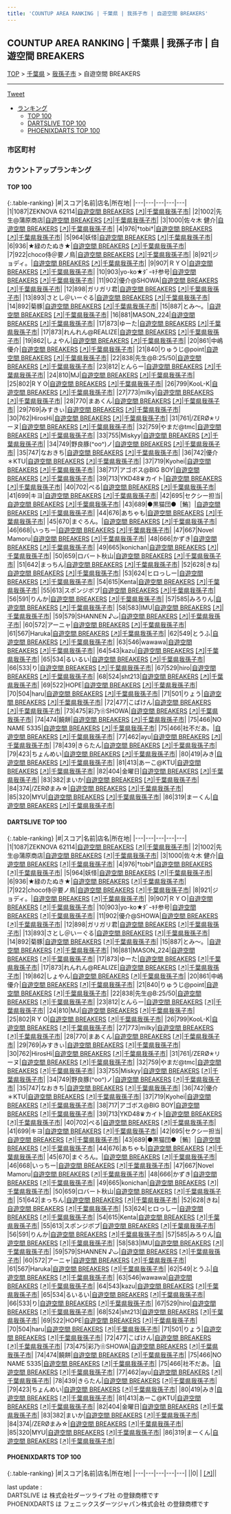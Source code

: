 ```yaml
---
title: 'COUNTUP AREA RANKING | 千葉県 | 我孫子市 | 自遊空間 BREAKERS'
---
```

## COUNTUP AREA RANKING | 千葉県 | 我孫子市 | 自遊空間 BREAKERS

[TOP](/darts/rank/) > [千葉県](/darts/rank/千葉県/) > [我孫子市](/darts/rank/千葉県/我孫子市/) > 自遊空間 BREAKERS

___

<a href="https://twitter.com/share?ref_src=twsrc%5Etfw" data-text="COUNTUP AREA RANKING | 千葉県我孫子市自遊空間 BREAKERS" class="twitter-share-button" data-hashtags="DARTSLIVE,PHOENIXDARTS,darts,ダーツ" data-show-count="false">Tweet</a>

* [ランキング](#カウントアップランキング)
    * [TOP 100](#top-100)
    * [DARTSLIVE TOP 100](#dartslive-top-100)
    * [PHOENIXDARTS TOP 100](#phoenixdarts-top-100)

### 市区町村

<ul>

</ul>

### カウントアップランキング

#### TOP 100



{:.table-ranking}
|#|スコア|名前|店名|所在地|
|---|---|---|---|---|
|1|1087|<span class="rank-name-dl">ZEKNOVA 62114</span>|<a href="/darts/rank/shops/1ccc12342239052e0d9b047a20a7ba1e.html">自遊空間 BREAKERS</a> <a href="https://search.dartslive.com/jp/shop/1ccc12342239052e0d9b047a20a7ba1e">[↗]</a>|<a href="/darts/rank/千葉県/我孫子市">千葉県我孫子市</a>|
|2|1002|<span class="rank-name-dl">先生@蒲原商店</span>|<a href="/darts/rank/shops/1ccc12342239052e0d9b047a20a7ba1e.html">自遊空間 BREAKERS</a> <a href="https://search.dartslive.com/jp/shop/1ccc12342239052e0d9b047a20a7ba1e">[↗]</a>|<a href="/darts/rank/千葉県/我孫子市">千葉県我孫子市</a>|
|3|1000|<span class="rank-name-dl">佐々木 健介</span>|<a href="/darts/rank/shops/1ccc12342239052e0d9b047a20a7ba1e.html">自遊空間 BREAKERS</a> <a href="https://search.dartslive.com/jp/shop/1ccc12342239052e0d9b047a20a7ba1e">[↗]</a>|<a href="/darts/rank/千葉県/我孫子市">千葉県我孫子市</a>|
|4|976|<span class="rank-name-dl">†tobi†</span>|<a href="/darts/rank/shops/1ccc12342239052e0d9b047a20a7ba1e.html">自遊空間 BREAKERS</a> <a href="https://search.dartslive.com/jp/shop/1ccc12342239052e0d9b047a20a7ba1e">[↗]</a>|<a href="/darts/rank/千葉県/我孫子市">千葉県我孫子市</a>|
|5|964|<span class="rank-name-dl">妖怪</span>|<a href="/darts/rank/shops/1ccc12342239052e0d9b047a20a7ba1e.html">自遊空間 BREAKERS</a> <a href="https://search.dartslive.com/jp/shop/1ccc12342239052e0d9b047a20a7ba1e">[↗]</a>|<a href="/darts/rank/千葉県/我孫子市">千葉県我孫子市</a>|
|6|936|<span class="rank-name-dl">★緑のたぬき★</span>|<a href="/darts/rank/shops/1ccc12342239052e0d9b047a20a7ba1e.html">自遊空間 BREAKERS</a> <a href="https://search.dartslive.com/jp/shop/1ccc12342239052e0d9b047a20a7ba1e">[↗]</a>|<a href="/darts/rank/千葉県/我孫子市">千葉県我孫子市</a>|
|7|922|<span class="rank-name-dl">choco侍＠要ノ鳥</span>|<a href="/darts/rank/shops/1ccc12342239052e0d9b047a20a7ba1e.html">自遊空間 BREAKERS</a> <a href="https://search.dartslive.com/jp/shop/1ccc12342239052e0d9b047a20a7ba1e">[↗]</a>|<a href="/darts/rank/千葉県/我孫子市">千葉県我孫子市</a>|
|8|921|<span class="rank-name-dl">ジョディ。</span>|<a href="/darts/rank/shops/1ccc12342239052e0d9b047a20a7ba1e.html">自遊空間 BREAKERS</a> <a href="https://search.dartslive.com/jp/shop/1ccc12342239052e0d9b047a20a7ba1e">[↗]</a>|<a href="/darts/rank/千葉県/我孫子市">千葉県我孫子市</a>|
|9|907|<span class="rank-name-dl">ＲＹＯ</span>|<a href="/darts/rank/shops/1ccc12342239052e0d9b047a20a7ba1e.html">自遊空間 BREAKERS</a> <a href="https://search.dartslive.com/jp/shop/1ccc12342239052e0d9b047a20a7ba1e">[↗]</a>|<a href="/darts/rank/千葉県/我孫子市">千葉県我孫子市</a>|
|10|903|<span class="rank-name-dl">yo-ko★ﾀﾞｰｷﾁ参号</span>|<a href="/darts/rank/shops/1ccc12342239052e0d9b047a20a7ba1e.html">自遊空間 BREAKERS</a> <a href="https://search.dartslive.com/jp/shop/1ccc12342239052e0d9b047a20a7ba1e">[↗]</a>|<a href="/darts/rank/千葉県/我孫子市">千葉県我孫子市</a>|
|11|902|<span class="rank-name-dl">優介@SHOWA</span>|<a href="/darts/rank/shops/1ccc12342239052e0d9b047a20a7ba1e.html">自遊空間 BREAKERS</a> <a href="https://search.dartslive.com/jp/shop/1ccc12342239052e0d9b047a20a7ba1e">[↗]</a>|<a href="/darts/rank/千葉県/我孫子市">千葉県我孫子市</a>|
|12|898|<span class="rank-name-dl">ガリガリ君</span>|<a href="/darts/rank/shops/1ccc12342239052e0d9b047a20a7ba1e.html">自遊空間 BREAKERS</a> <a href="https://search.dartslive.com/jp/shop/1ccc12342239052e0d9b047a20a7ba1e">[↗]</a>|<a href="/darts/rank/千葉県/我孫子市">千葉県我孫子市</a>|
|13|893|<span class="rank-name-dl">さとし＠いーぐる</span>|<a href="/darts/rank/shops/1ccc12342239052e0d9b047a20a7ba1e.html">自遊空間 BREAKERS</a> <a href="https://search.dartslive.com/jp/shop/1ccc12342239052e0d9b047a20a7ba1e">[↗]</a>|<a href="/darts/rank/千葉県/我孫子市">千葉県我孫子市</a>|
|14|892|<span class="rank-name-dl">菊豚</span>|<a href="/darts/rank/shops/1ccc12342239052e0d9b047a20a7ba1e.html">自遊空間 BREAKERS</a> <a href="https://search.dartslive.com/jp/shop/1ccc12342239052e0d9b047a20a7ba1e">[↗]</a>|<a href="/darts/rank/千葉県/我孫子市">千葉県我孫子市</a>|
|15|887|<span class="rank-name-dl">とみ〜。</span>|<a href="/darts/rank/shops/1ccc12342239052e0d9b047a20a7ba1e.html">自遊空間 BREAKERS</a> <a href="https://search.dartslive.com/jp/shop/1ccc12342239052e0d9b047a20a7ba1e">[↗]</a>|<a href="/darts/rank/千葉県/我孫子市">千葉県我孫子市</a>|
|16|881|<span class="rank-name-dl">MASON_224</span>|<a href="/darts/rank/shops/1ccc12342239052e0d9b047a20a7ba1e.html">自遊空間 BREAKERS</a> <a href="https://search.dartslive.com/jp/shop/1ccc12342239052e0d9b047a20a7ba1e">[↗]</a>|<a href="/darts/rank/千葉県/我孫子市">千葉県我孫子市</a>|
|17|873|<span class="rank-name-dl">ゆーた</span>|<a href="/darts/rank/shops/1ccc12342239052e0d9b047a20a7ba1e.html">自遊空間 BREAKERS</a> <a href="https://search.dartslive.com/jp/shop/1ccc12342239052e0d9b047a20a7ba1e">[↗]</a>|<a href="/darts/rank/千葉県/我孫子市">千葉県我孫子市</a>|
|17|873|<span class="rank-name-dl">れんれん@REALIZE</span>|<a href="/darts/rank/shops/1ccc12342239052e0d9b047a20a7ba1e.html">自遊空間 BREAKERS</a> <a href="https://search.dartslive.com/jp/shop/1ccc12342239052e0d9b047a20a7ba1e">[↗]</a>|<a href="/darts/rank/千葉県/我孫子市">千葉県我孫子市</a>|
|19|862|<span class="rank-name-dl">しょやん</span>|<a href="/darts/rank/shops/1ccc12342239052e0d9b047a20a7ba1e.html">自遊空間 BREAKERS</a> <a href="https://search.dartslive.com/jp/shop/1ccc12342239052e0d9b047a20a7ba1e">[↗]</a>|<a href="/darts/rank/千葉県/我孫子市">千葉県我孫子市</a>|
|20|861|<span class="rank-name-dl">中嶋 優介</span>|<a href="/darts/rank/shops/1ccc12342239052e0d9b047a20a7ba1e.html">自遊空間 BREAKERS</a> <a href="https://search.dartslive.com/jp/shop/1ccc12342239052e0d9b047a20a7ba1e">[↗]</a>|<a href="/darts/rank/千葉県/我孫子市">千葉県我孫子市</a>|
|21|840|<span class="rank-name-dl">りゅうじ@point</span>|<a href="/darts/rank/shops/1ccc12342239052e0d9b047a20a7ba1e.html">自遊空間 BREAKERS</a> <a href="https://search.dartslive.com/jp/shop/1ccc12342239052e0d9b047a20a7ba1e">[↗]</a>|<a href="/darts/rank/千葉県/我孫子市">千葉県我孫子市</a>|
|22|838|<span class="rank-name-dl">先生@B:25/50</span>|<a href="/darts/rank/shops/1ccc12342239052e0d9b047a20a7ba1e.html">自遊空間 BREAKERS</a> <a href="https://search.dartslive.com/jp/shop/1ccc12342239052e0d9b047a20a7ba1e">[↗]</a>|<a href="/darts/rank/千葉県/我孫子市">千葉県我孫子市</a>|
|23|812|<span class="rank-name-dl">とんらー</span>|<a href="/darts/rank/shops/1ccc12342239052e0d9b047a20a7ba1e.html">自遊空間 BREAKERS</a> <a href="https://search.dartslive.com/jp/shop/1ccc12342239052e0d9b047a20a7ba1e">[↗]</a>|<a href="/darts/rank/千葉県/我孫子市">千葉県我孫子市</a>|
|24|810|<span class="rank-name-dl">MJ</span>|<a href="/darts/rank/shops/1ccc12342239052e0d9b047a20a7ba1e.html">自遊空間 BREAKERS</a> <a href="https://search.dartslive.com/jp/shop/1ccc12342239052e0d9b047a20a7ba1e">[↗]</a>|<a href="/darts/rank/千葉県/我孫子市">千葉県我孫子市</a>|
|25|802|<span class="rank-name-dl">R Y O</span>|<a href="/darts/rank/shops/1ccc12342239052e0d9b047a20a7ba1e.html">自遊空間 BREAKERS</a> <a href="https://search.dartslive.com/jp/shop/1ccc12342239052e0d9b047a20a7ba1e">[↗]</a>|<a href="/darts/rank/千葉県/我孫子市">千葉県我孫子市</a>|
|26|799|<span class="rank-name-dl">KooL-K</span>|<a href="/darts/rank/shops/1ccc12342239052e0d9b047a20a7ba1e.html">自遊空間 BREAKERS</a> <a href="https://search.dartslive.com/jp/shop/1ccc12342239052e0d9b047a20a7ba1e">[↗]</a>|<a href="/darts/rank/千葉県/我孫子市">千葉県我孫子市</a>|
|27|773|<span class="rank-name-dl">milky</span>|<a href="/darts/rank/shops/1ccc12342239052e0d9b047a20a7ba1e.html">自遊空間 BREAKERS</a> <a href="https://search.dartslive.com/jp/shop/1ccc12342239052e0d9b047a20a7ba1e">[↗]</a>|<a href="/darts/rank/千葉県/我孫子市">千葉県我孫子市</a>|
|28|770|<span class="rank-name-dl">まあくん</span>|<a href="/darts/rank/shops/1ccc12342239052e0d9b047a20a7ba1e.html">自遊空間 BREAKERS</a> <a href="https://search.dartslive.com/jp/shop/1ccc12342239052e0d9b047a20a7ba1e">[↗]</a>|<a href="/darts/rank/千葉県/我孫子市">千葉県我孫子市</a>|
|29|769|<span class="rank-name-dl">みすきぃ</span>|<a href="/darts/rank/shops/1ccc12342239052e0d9b047a20a7ba1e.html">自遊空間 BREAKERS</a> <a href="https://search.dartslive.com/jp/shop/1ccc12342239052e0d9b047a20a7ba1e">[↗]</a>|<a href="/darts/rank/千葉県/我孫子市">千葉県我孫子市</a>|
|30|762|<span class="rank-name-dl">HirosHi</span>|<a href="/darts/rank/shops/1ccc12342239052e0d9b047a20a7ba1e.html">自遊空間 BREAKERS</a> <a href="https://search.dartslive.com/jp/shop/1ccc12342239052e0d9b047a20a7ba1e">[↗]</a>|<a href="/darts/rank/千葉県/我孫子市">千葉県我孫子市</a>|
|31|761|<span class="rank-name-dl">/ZERØ✭リーヌ</span>|<a href="/darts/rank/shops/1ccc12342239052e0d9b047a20a7ba1e.html">自遊空間 BREAKERS</a> <a href="https://search.dartslive.com/jp/shop/1ccc12342239052e0d9b047a20a7ba1e">[↗]</a>|<a href="/darts/rank/千葉県/我孫子市">千葉県我孫子市</a>|
|32|759|<span class="rank-name-dl">やまだ@tmc</span>|<a href="/darts/rank/shops/1ccc12342239052e0d9b047a20a7ba1e.html">自遊空間 BREAKERS</a> <a href="https://search.dartslive.com/jp/shop/1ccc12342239052e0d9b047a20a7ba1e">[↗]</a>|<a href="/darts/rank/千葉県/我孫子市">千葉県我孫子市</a>|
|33|755|<span class="rank-name-dl">Miskyy</span>|<a href="/darts/rank/shops/1ccc12342239052e0d9b047a20a7ba1e.html">自遊空間 BREAKERS</a> <a href="https://search.dartslive.com/jp/shop/1ccc12342239052e0d9b047a20a7ba1e">[↗]</a>|<a href="/darts/rank/千葉県/我孫子市">千葉県我孫子市</a>|
|34|749|<span class="rank-name-dl">野良豚(^oo^)ノ</span>|<a href="/darts/rank/shops/1ccc12342239052e0d9b047a20a7ba1e.html">自遊空間 BREAKERS</a> <a href="https://search.dartslive.com/jp/shop/1ccc12342239052e0d9b047a20a7ba1e">[↗]</a>|<a href="/darts/rank/千葉県/我孫子市">千葉県我孫子市</a>|
|35|747|<span class="rank-name-dl">なおきち</span>|<a href="/darts/rank/shops/1ccc12342239052e0d9b047a20a7ba1e.html">自遊空間 BREAKERS</a> <a href="https://search.dartslive.com/jp/shop/1ccc12342239052e0d9b047a20a7ba1e">[↗]</a>|<a href="/darts/rank/千葉県/我孫子市">千葉県我孫子市</a>|
|36|742|<span class="rank-name-dl">優介＊KTU</span>|<a href="/darts/rank/shops/1ccc12342239052e0d9b047a20a7ba1e.html">自遊空間 BREAKERS</a> <a href="https://search.dartslive.com/jp/shop/1ccc12342239052e0d9b047a20a7ba1e">[↗]</a>|<a href="/darts/rank/千葉県/我孫子市">千葉県我孫子市</a>|
|37|719|<span class="rank-name-dl">Kyohei</span>|<a href="/darts/rank/shops/1ccc12342239052e0d9b047a20a7ba1e.html">自遊空間 BREAKERS</a> <a href="https://search.dartslive.com/jp/shop/1ccc12342239052e0d9b047a20a7ba1e">[↗]</a>|<a href="/darts/rank/千葉県/我孫子市">千葉県我孫子市</a>|
|38|717|<span class="rank-name-dl">アゴボス@BIG BOY</span>|<a href="/darts/rank/shops/1ccc12342239052e0d9b047a20a7ba1e.html">自遊空間 BREAKERS</a> <a href="https://search.dartslive.com/jp/shop/1ccc12342239052e0d9b047a20a7ba1e">[↗]</a>|<a href="/darts/rank/千葉県/我孫子市">千葉県我孫子市</a>|
|39|713|<span class="rank-name-dl">YKD48♛カイト</span>|<a href="/darts/rank/shops/1ccc12342239052e0d9b047a20a7ba1e.html">自遊空間 BREAKERS</a> <a href="https://search.dartslive.com/jp/shop/1ccc12342239052e0d9b047a20a7ba1e">[↗]</a>|<a href="/darts/rank/千葉県/我孫子市">千葉県我孫子市</a>|
|40|702|<span class="rank-name-dl">ぺる</span>|<a href="/darts/rank/shops/1ccc12342239052e0d9b047a20a7ba1e.html">自遊空間 BREAKERS</a> <a href="https://search.dartslive.com/jp/shop/1ccc12342239052e0d9b047a20a7ba1e">[↗]</a>|<a href="/darts/rank/千葉県/我孫子市">千葉県我孫子市</a>|
|41|699|<span class="rank-name-dl">キヨ</span>|<a href="/darts/rank/shops/1ccc12342239052e0d9b047a20a7ba1e.html">自遊空間 BREAKERS</a> <a href="https://search.dartslive.com/jp/shop/1ccc12342239052e0d9b047a20a7ba1e">[↗]</a>|<a href="/darts/rank/千葉県/我孫子市">千葉県我孫子市</a>|
|42|695|<span class="rank-name-dl">セクシー担当</span>|<a href="/darts/rank/shops/1ccc12342239052e0d9b047a20a7ba1e.html">自遊空間 BREAKERS</a> <a href="https://search.dartslive.com/jp/shop/1ccc12342239052e0d9b047a20a7ba1e">[↗]</a>|<a href="/darts/rank/千葉県/我孫子市">千葉県我孫子市</a>|
|43|689|<span class="rank-name-dl">●黒猫団●［鮪］</span>|<a href="/darts/rank/shops/1ccc12342239052e0d9b047a20a7ba1e.html">自遊空間 BREAKERS</a> <a href="https://search.dartslive.com/jp/shop/1ccc12342239052e0d9b047a20a7ba1e">[↗]</a>|<a href="/darts/rank/千葉県/我孫子市">千葉県我孫子市</a>|
|44|676|<span class="rank-name-dl">あちゃも</span>|<a href="/darts/rank/shops/1ccc12342239052e0d9b047a20a7ba1e.html">自遊空間 BREAKERS</a> <a href="https://search.dartslive.com/jp/shop/1ccc12342239052e0d9b047a20a7ba1e">[↗]</a>|<a href="/darts/rank/千葉県/我孫子市">千葉県我孫子市</a>|
|45|670|<span class="rank-name-dl">まぐろん。</span>|<a href="/darts/rank/shops/1ccc12342239052e0d9b047a20a7ba1e.html">自遊空間 BREAKERS</a> <a href="https://search.dartslive.com/jp/shop/1ccc12342239052e0d9b047a20a7ba1e">[↗]</a>|<a href="/darts/rank/千葉県/我孫子市">千葉県我孫子市</a>|
|46|668|<span class="rank-name-dl">いっちー</span>|<a href="/darts/rank/shops/1ccc12342239052e0d9b047a20a7ba1e.html">自遊空間 BREAKERS</a> <a href="https://search.dartslive.com/jp/shop/1ccc12342239052e0d9b047a20a7ba1e">[↗]</a>|<a href="/darts/rank/千葉県/我孫子市">千葉県我孫子市</a>|
|47|667|<span class="rank-name-dl">Novel Mamoru</span>|<a href="/darts/rank/shops/1ccc12342239052e0d9b047a20a7ba1e.html">自遊空間 BREAKERS</a> <a href="https://search.dartslive.com/jp/shop/1ccc12342239052e0d9b047a20a7ba1e">[↗]</a>|<a href="/darts/rank/千葉県/我孫子市">千葉県我孫子市</a>|
|48|666|<span class="rank-name-dl">かずき</span>|<a href="/darts/rank/shops/1ccc12342239052e0d9b047a20a7ba1e.html">自遊空間 BREAKERS</a> <a href="https://search.dartslive.com/jp/shop/1ccc12342239052e0d9b047a20a7ba1e">[↗]</a>|<a href="/darts/rank/千葉県/我孫子市">千葉県我孫子市</a>|
|49|665|<span class="rank-name-dl">konichan</span>|<a href="/darts/rank/shops/1ccc12342239052e0d9b047a20a7ba1e.html">自遊空間 BREAKERS</a> <a href="https://search.dartslive.com/jp/shop/1ccc12342239052e0d9b047a20a7ba1e">[↗]</a>|<a href="/darts/rank/千葉県/我孫子市">千葉県我孫子市</a>|
|50|659|<span class="rank-name-dl">ロバート秋山</span>|<a href="/darts/rank/shops/1ccc12342239052e0d9b047a20a7ba1e.html">自遊空間 BREAKERS</a> <a href="https://search.dartslive.com/jp/shop/1ccc12342239052e0d9b047a20a7ba1e">[↗]</a>|<a href="/darts/rank/千葉県/我孫子市">千葉県我孫子市</a>|
|51|642|<span class="rank-name-dl">まっちん</span>|<a href="/darts/rank/shops/1ccc12342239052e0d9b047a20a7ba1e.html">自遊空間 BREAKERS</a> <a href="https://search.dartslive.com/jp/shop/1ccc12342239052e0d9b047a20a7ba1e">[↗]</a>|<a href="/darts/rank/千葉県/我孫子市">千葉県我孫子市</a>|
|52|628|<span class="rank-name-dl">きね</span>|<a href="/darts/rank/shops/1ccc12342239052e0d9b047a20a7ba1e.html">自遊空間 BREAKERS</a> <a href="https://search.dartslive.com/jp/shop/1ccc12342239052e0d9b047a20a7ba1e">[↗]</a>|<a href="/darts/rank/千葉県/我孫子市">千葉県我孫子市</a>|
|53|624|<span class="rank-name-dl">ヒロっしー</span>|<a href="/darts/rank/shops/1ccc12342239052e0d9b047a20a7ba1e.html">自遊空間 BREAKERS</a> <a href="https://search.dartslive.com/jp/shop/1ccc12342239052e0d9b047a20a7ba1e">[↗]</a>|<a href="/darts/rank/千葉県/我孫子市">千葉県我孫子市</a>|
|54|615|<span class="rank-name-dl">Kenta</span>|<a href="/darts/rank/shops/1ccc12342239052e0d9b047a20a7ba1e.html">自遊空間 BREAKERS</a> <a href="https://search.dartslive.com/jp/shop/1ccc12342239052e0d9b047a20a7ba1e">[↗]</a>|<a href="/darts/rank/千葉県/我孫子市">千葉県我孫子市</a>|
|55|613|<span class="rank-name-dl">スポンジボブ</span>|<a href="/darts/rank/shops/1ccc12342239052e0d9b047a20a7ba1e.html">自遊空間 BREAKERS</a> <a href="https://search.dartslive.com/jp/shop/1ccc12342239052e0d9b047a20a7ba1e">[↗]</a>|<a href="/darts/rank/千葉県/我孫子市">千葉県我孫子市</a>|
|56|591|<span class="rank-name-dl">りんか</span>|<a href="/darts/rank/shops/1ccc12342239052e0d9b047a20a7ba1e.html">自遊空間 BREAKERS</a> <a href="https://search.dartslive.com/jp/shop/1ccc12342239052e0d9b047a20a7ba1e">[↗]</a>|<a href="/darts/rank/千葉県/我孫子市">千葉県我孫子市</a>|
|57|585|<span class="rank-name-dl">みろりん</span>|<a href="/darts/rank/shops/1ccc12342239052e0d9b047a20a7ba1e.html">自遊空間 BREAKERS</a> <a href="https://search.dartslive.com/jp/shop/1ccc12342239052e0d9b047a20a7ba1e">[↗]</a>|<a href="/darts/rank/千葉県/我孫子市">千葉県我孫子市</a>|
|58|583|<span class="rank-name-dl">IMU</span>|<a href="/darts/rank/shops/1ccc12342239052e0d9b047a20a7ba1e.html">自遊空間 BREAKERS</a> <a href="https://search.dartslive.com/jp/shop/1ccc12342239052e0d9b047a20a7ba1e">[↗]</a>|<a href="/darts/rank/千葉県/我孫子市">千葉県我孫子市</a>|
|59|579|<span class="rank-name-dl">SHANNEN ♪ت</span>|<a href="/darts/rank/shops/1ccc12342239052e0d9b047a20a7ba1e.html">自遊空間 BREAKERS</a> <a href="https://search.dartslive.com/jp/shop/1ccc12342239052e0d9b047a20a7ba1e">[↗]</a>|<a href="/darts/rank/千葉県/我孫子市">千葉県我孫子市</a>|
|60|572|<span class="rank-name-dl">アーニャ</span>|<a href="/darts/rank/shops/1ccc12342239052e0d9b047a20a7ba1e.html">自遊空間 BREAKERS</a> <a href="https://search.dartslive.com/jp/shop/1ccc12342239052e0d9b047a20a7ba1e">[↗]</a>|<a href="/darts/rank/千葉県/我孫子市">千葉県我孫子市</a>|
|61|567|<span class="rank-name-dl">Haruka</span>|<a href="/darts/rank/shops/1ccc12342239052e0d9b047a20a7ba1e.html">自遊空間 BREAKERS</a> <a href="https://search.dartslive.com/jp/shop/1ccc12342239052e0d9b047a20a7ba1e">[↗]</a>|<a href="/darts/rank/千葉県/我孫子市">千葉県我孫子市</a>|
|62|549|<span class="rank-name-dl">とうふ</span>|<a href="/darts/rank/shops/1ccc12342239052e0d9b047a20a7ba1e.html">自遊空間 BREAKERS</a> <a href="https://search.dartslive.com/jp/shop/1ccc12342239052e0d9b047a20a7ba1e">[↗]</a>|<a href="/darts/rank/千葉県/我孫子市">千葉県我孫子市</a>|
|63|546|<span class="rank-name-dl">wawawa</span>|<a href="/darts/rank/shops/1ccc12342239052e0d9b047a20a7ba1e.html">自遊空間 BREAKERS</a> <a href="https://search.dartslive.com/jp/shop/1ccc12342239052e0d9b047a20a7ba1e">[↗]</a>|<a href="/darts/rank/千葉県/我孫子市">千葉県我孫子市</a>|
|64|543|<span class="rank-name-dl">kazu</span>|<a href="/darts/rank/shops/1ccc12342239052e0d9b047a20a7ba1e.html">自遊空間 BREAKERS</a> <a href="https://search.dartslive.com/jp/shop/1ccc12342239052e0d9b047a20a7ba1e">[↗]</a>|<a href="/darts/rank/千葉県/我孫子市">千葉県我孫子市</a>|
|65|534|<span class="rank-name-dl">るいるい</span>|<a href="/darts/rank/shops/1ccc12342239052e0d9b047a20a7ba1e.html">自遊空間 BREAKERS</a> <a href="https://search.dartslive.com/jp/shop/1ccc12342239052e0d9b047a20a7ba1e">[↗]</a>|<a href="/darts/rank/千葉県/我孫子市">千葉県我孫子市</a>|
|66|533|<span class="rank-name-dl">り</span>|<a href="/darts/rank/shops/1ccc12342239052e0d9b047a20a7ba1e.html">自遊空間 BREAKERS</a> <a href="https://search.dartslive.com/jp/shop/1ccc12342239052e0d9b047a20a7ba1e">[↗]</a>|<a href="/darts/rank/千葉県/我孫子市">千葉県我孫子市</a>|
|67|529|<span class="rank-name-dl">hiro</span>|<a href="/darts/rank/shops/1ccc12342239052e0d9b047a20a7ba1e.html">自遊空間 BREAKERS</a> <a href="https://search.dartslive.com/jp/shop/1ccc12342239052e0d9b047a20a7ba1e">[↗]</a>|<a href="/darts/rank/千葉県/我孫子市">千葉県我孫子市</a>|
|68|524|<span class="rank-name-dl">sht213</span>|<a href="/darts/rank/shops/1ccc12342239052e0d9b047a20a7ba1e.html">自遊空間 BREAKERS</a> <a href="https://search.dartslive.com/jp/shop/1ccc12342239052e0d9b047a20a7ba1e">[↗]</a>|<a href="/darts/rank/千葉県/我孫子市">千葉県我孫子市</a>|
|69|522|<span class="rank-name-dl">HOPE</span>|<a href="/darts/rank/shops/1ccc12342239052e0d9b047a20a7ba1e.html">自遊空間 BREAKERS</a> <a href="https://search.dartslive.com/jp/shop/1ccc12342239052e0d9b047a20a7ba1e">[↗]</a>|<a href="/darts/rank/千葉県/我孫子市">千葉県我孫子市</a>|
|70|504|<span class="rank-name-dl">haru</span>|<a href="/darts/rank/shops/1ccc12342239052e0d9b047a20a7ba1e.html">自遊空間 BREAKERS</a> <a href="https://search.dartslive.com/jp/shop/1ccc12342239052e0d9b047a20a7ba1e">[↗]</a>|<a href="/darts/rank/千葉県/我孫子市">千葉県我孫子市</a>|
|71|501|<span class="rank-name-dl">りょう</span>|<a href="/darts/rank/shops/1ccc12342239052e0d9b047a20a7ba1e.html">自遊空間 BREAKERS</a> <a href="https://search.dartslive.com/jp/shop/1ccc12342239052e0d9b047a20a7ba1e">[↗]</a>|<a href="/darts/rank/千葉県/我孫子市">千葉県我孫子市</a>|
|72|477|<span class="rank-name-dl">こばけん</span>|<a href="/darts/rank/shops/1ccc12342239052e0d9b047a20a7ba1e.html">自遊空間 BREAKERS</a> <a href="https://search.dartslive.com/jp/shop/1ccc12342239052e0d9b047a20a7ba1e">[↗]</a>|<a href="/darts/rank/千葉県/我孫子市">千葉県我孫子市</a>|
|73|475|<span class="rank-name-dl">彩乃❀SHOWA</span>|<a href="/darts/rank/shops/1ccc12342239052e0d9b047a20a7ba1e.html">自遊空間 BREAKERS</a> <a href="https://search.dartslive.com/jp/shop/1ccc12342239052e0d9b047a20a7ba1e">[↗]</a>|<a href="/darts/rank/千葉県/我孫子市">千葉県我孫子市</a>|
|74|474|<span class="rank-name-dl">饒餅</span>|<a href="/darts/rank/shops/1ccc12342239052e0d9b047a20a7ba1e.html">自遊空間 BREAKERS</a> <a href="https://search.dartslive.com/jp/shop/1ccc12342239052e0d9b047a20a7ba1e">[↗]</a>|<a href="/darts/rank/千葉県/我孫子市">千葉県我孫子市</a>|
|75|466|<span class="rank-name-dl">NO NAME 5335</span>|<a href="/darts/rank/shops/1ccc12342239052e0d9b047a20a7ba1e.html">自遊空間 BREAKERS</a> <a href="https://search.dartslive.com/jp/shop/1ccc12342239052e0d9b047a20a7ba1e">[↗]</a>|<a href="/darts/rank/千葉県/我孫子市">千葉県我孫子市</a>|
|75|466|<span class="rank-name-dl">社不だあ。</span>|<a href="/darts/rank/shops/1ccc12342239052e0d9b047a20a7ba1e.html">自遊空間 BREAKERS</a> <a href="https://search.dartslive.com/jp/shop/1ccc12342239052e0d9b047a20a7ba1e">[↗]</a>|<a href="/darts/rank/千葉県/我孫子市">千葉県我孫子市</a>|
|77|462|<span class="rank-name-dl">ayu</span>|<a href="/darts/rank/shops/1ccc12342239052e0d9b047a20a7ba1e.html">自遊空間 BREAKERS</a> <a href="https://search.dartslive.com/jp/shop/1ccc12342239052e0d9b047a20a7ba1e">[↗]</a>|<a href="/darts/rank/千葉県/我孫子市">千葉県我孫子市</a>|
|78|439|<span class="rank-name-dl">きらたん</span>|<a href="/darts/rank/shops/1ccc12342239052e0d9b047a20a7ba1e.html">自遊空間 BREAKERS</a> <a href="https://search.dartslive.com/jp/shop/1ccc12342239052e0d9b047a20a7ba1e">[↗]</a>|<a href="/darts/rank/千葉県/我孫子市">千葉県我孫子市</a>|
|79|423|<span class="rank-name-dl">ちょんめい</span>|<a href="/darts/rank/shops/1ccc12342239052e0d9b047a20a7ba1e.html">自遊空間 BREAKERS</a> <a href="https://search.dartslive.com/jp/shop/1ccc12342239052e0d9b047a20a7ba1e">[↗]</a>|<a href="/darts/rank/千葉県/我孫子市">千葉県我孫子市</a>|
|80|419|<span class="rank-name-dl">みき</span>|<a href="/darts/rank/shops/1ccc12342239052e0d9b047a20a7ba1e.html">自遊空間 BREAKERS</a> <a href="https://search.dartslive.com/jp/shop/1ccc12342239052e0d9b047a20a7ba1e">[↗]</a>|<a href="/darts/rank/千葉県/我孫子市">千葉県我孫子市</a>|
|81|413|<span class="rank-name-dl">あーこ@KTU</span>|<a href="/darts/rank/shops/1ccc12342239052e0d9b047a20a7ba1e.html">自遊空間 BREAKERS</a> <a href="https://search.dartslive.com/jp/shop/1ccc12342239052e0d9b047a20a7ba1e">[↗]</a>|<a href="/darts/rank/千葉県/我孫子市">千葉県我孫子市</a>|
|82|404|<span class="rank-name-dl">金曜日</span>|<a href="/darts/rank/shops/1ccc12342239052e0d9b047a20a7ba1e.html">自遊空間 BREAKERS</a> <a href="https://search.dartslive.com/jp/shop/1ccc12342239052e0d9b047a20a7ba1e">[↗]</a>|<a href="/darts/rank/千葉県/我孫子市">千葉県我孫子市</a>|
|83|382|<span class="rank-name-dl">まいか</span>|<a href="/darts/rank/shops/1ccc12342239052e0d9b047a20a7ba1e.html">自遊空間 BREAKERS</a> <a href="https://search.dartslive.com/jp/shop/1ccc12342239052e0d9b047a20a7ba1e">[↗]</a>|<a href="/darts/rank/千葉県/我孫子市">千葉県我孫子市</a>|
|84|374|<span class="rank-name-dl">/ZERØまみ☆</span>|<a href="/darts/rank/shops/1ccc12342239052e0d9b047a20a7ba1e.html">自遊空間 BREAKERS</a> <a href="https://search.dartslive.com/jp/shop/1ccc12342239052e0d9b047a20a7ba1e">[↗]</a>|<a href="/darts/rank/千葉県/我孫子市">千葉県我孫子市</a>|
|85|320|<span class="rank-name-dl">MYU</span>|<a href="/darts/rank/shops/1ccc12342239052e0d9b047a20a7ba1e.html">自遊空間 BREAKERS</a> <a href="https://search.dartslive.com/jp/shop/1ccc12342239052e0d9b047a20a7ba1e">[↗]</a>|<a href="/darts/rank/千葉県/我孫子市">千葉県我孫子市</a>|
|86|319|<span class="rank-name-dl">まーくん</span>|<a href="/darts/rank/shops/1ccc12342239052e0d9b047a20a7ba1e.html">自遊空間 BREAKERS</a> <a href="https://search.dartslive.com/jp/shop/1ccc12342239052e0d9b047a20a7ba1e">[↗]</a>|<a href="/darts/rank/千葉県/我孫子市">千葉県我孫子市</a>|


#### DARTSLIVE TOP 100



{:.table-ranking}
|#|スコア|名前|店名|所在地|
|---|---|---|---|---|
|1|1087|<span class="rank-name-dl">ZEKNOVA 62114</span>|<a href="/darts/rank/shops/1ccc12342239052e0d9b047a20a7ba1e.html">自遊空間 BREAKERS</a> <a href="https://search.dartslive.com/jp/shop/1ccc12342239052e0d9b047a20a7ba1e">[↗]</a>|<a href="/darts/rank/千葉県/我孫子市">千葉県我孫子市</a>|
|2|1002|<span class="rank-name-dl">先生@蒲原商店</span>|<a href="/darts/rank/shops/1ccc12342239052e0d9b047a20a7ba1e.html">自遊空間 BREAKERS</a> <a href="https://search.dartslive.com/jp/shop/1ccc12342239052e0d9b047a20a7ba1e">[↗]</a>|<a href="/darts/rank/千葉県/我孫子市">千葉県我孫子市</a>|
|3|1000|<span class="rank-name-dl">佐々木 健介</span>|<a href="/darts/rank/shops/1ccc12342239052e0d9b047a20a7ba1e.html">自遊空間 BREAKERS</a> <a href="https://search.dartslive.com/jp/shop/1ccc12342239052e0d9b047a20a7ba1e">[↗]</a>|<a href="/darts/rank/千葉県/我孫子市">千葉県我孫子市</a>|
|4|976|<span class="rank-name-dl">†tobi†</span>|<a href="/darts/rank/shops/1ccc12342239052e0d9b047a20a7ba1e.html">自遊空間 BREAKERS</a> <a href="https://search.dartslive.com/jp/shop/1ccc12342239052e0d9b047a20a7ba1e">[↗]</a>|<a href="/darts/rank/千葉県/我孫子市">千葉県我孫子市</a>|
|5|964|<span class="rank-name-dl">妖怪</span>|<a href="/darts/rank/shops/1ccc12342239052e0d9b047a20a7ba1e.html">自遊空間 BREAKERS</a> <a href="https://search.dartslive.com/jp/shop/1ccc12342239052e0d9b047a20a7ba1e">[↗]</a>|<a href="/darts/rank/千葉県/我孫子市">千葉県我孫子市</a>|
|6|936|<span class="rank-name-dl">★緑のたぬき★</span>|<a href="/darts/rank/shops/1ccc12342239052e0d9b047a20a7ba1e.html">自遊空間 BREAKERS</a> <a href="https://search.dartslive.com/jp/shop/1ccc12342239052e0d9b047a20a7ba1e">[↗]</a>|<a href="/darts/rank/千葉県/我孫子市">千葉県我孫子市</a>|
|7|922|<span class="rank-name-dl">choco侍＠要ノ鳥</span>|<a href="/darts/rank/shops/1ccc12342239052e0d9b047a20a7ba1e.html">自遊空間 BREAKERS</a> <a href="https://search.dartslive.com/jp/shop/1ccc12342239052e0d9b047a20a7ba1e">[↗]</a>|<a href="/darts/rank/千葉県/我孫子市">千葉県我孫子市</a>|
|8|921|<span class="rank-name-dl">ジョディ。</span>|<a href="/darts/rank/shops/1ccc12342239052e0d9b047a20a7ba1e.html">自遊空間 BREAKERS</a> <a href="https://search.dartslive.com/jp/shop/1ccc12342239052e0d9b047a20a7ba1e">[↗]</a>|<a href="/darts/rank/千葉県/我孫子市">千葉県我孫子市</a>|
|9|907|<span class="rank-name-dl">ＲＹＯ</span>|<a href="/darts/rank/shops/1ccc12342239052e0d9b047a20a7ba1e.html">自遊空間 BREAKERS</a> <a href="https://search.dartslive.com/jp/shop/1ccc12342239052e0d9b047a20a7ba1e">[↗]</a>|<a href="/darts/rank/千葉県/我孫子市">千葉県我孫子市</a>|
|10|903|<span class="rank-name-dl">yo-ko★ﾀﾞｰｷﾁ参号</span>|<a href="/darts/rank/shops/1ccc12342239052e0d9b047a20a7ba1e.html">自遊空間 BREAKERS</a> <a href="https://search.dartslive.com/jp/shop/1ccc12342239052e0d9b047a20a7ba1e">[↗]</a>|<a href="/darts/rank/千葉県/我孫子市">千葉県我孫子市</a>|
|11|902|<span class="rank-name-dl">優介@SHOWA</span>|<a href="/darts/rank/shops/1ccc12342239052e0d9b047a20a7ba1e.html">自遊空間 BREAKERS</a> <a href="https://search.dartslive.com/jp/shop/1ccc12342239052e0d9b047a20a7ba1e">[↗]</a>|<a href="/darts/rank/千葉県/我孫子市">千葉県我孫子市</a>|
|12|898|<span class="rank-name-dl">ガリガリ君</span>|<a href="/darts/rank/shops/1ccc12342239052e0d9b047a20a7ba1e.html">自遊空間 BREAKERS</a> <a href="https://search.dartslive.com/jp/shop/1ccc12342239052e0d9b047a20a7ba1e">[↗]</a>|<a href="/darts/rank/千葉県/我孫子市">千葉県我孫子市</a>|
|13|893|<span class="rank-name-dl">さとし＠いーぐる</span>|<a href="/darts/rank/shops/1ccc12342239052e0d9b047a20a7ba1e.html">自遊空間 BREAKERS</a> <a href="https://search.dartslive.com/jp/shop/1ccc12342239052e0d9b047a20a7ba1e">[↗]</a>|<a href="/darts/rank/千葉県/我孫子市">千葉県我孫子市</a>|
|14|892|<span class="rank-name-dl">菊豚</span>|<a href="/darts/rank/shops/1ccc12342239052e0d9b047a20a7ba1e.html">自遊空間 BREAKERS</a> <a href="https://search.dartslive.com/jp/shop/1ccc12342239052e0d9b047a20a7ba1e">[↗]</a>|<a href="/darts/rank/千葉県/我孫子市">千葉県我孫子市</a>|
|15|887|<span class="rank-name-dl">とみ〜。</span>|<a href="/darts/rank/shops/1ccc12342239052e0d9b047a20a7ba1e.html">自遊空間 BREAKERS</a> <a href="https://search.dartslive.com/jp/shop/1ccc12342239052e0d9b047a20a7ba1e">[↗]</a>|<a href="/darts/rank/千葉県/我孫子市">千葉県我孫子市</a>|
|16|881|<span class="rank-name-dl">MASON_224</span>|<a href="/darts/rank/shops/1ccc12342239052e0d9b047a20a7ba1e.html">自遊空間 BREAKERS</a> <a href="https://search.dartslive.com/jp/shop/1ccc12342239052e0d9b047a20a7ba1e">[↗]</a>|<a href="/darts/rank/千葉県/我孫子市">千葉県我孫子市</a>|
|17|873|<span class="rank-name-dl">ゆーた</span>|<a href="/darts/rank/shops/1ccc12342239052e0d9b047a20a7ba1e.html">自遊空間 BREAKERS</a> <a href="https://search.dartslive.com/jp/shop/1ccc12342239052e0d9b047a20a7ba1e">[↗]</a>|<a href="/darts/rank/千葉県/我孫子市">千葉県我孫子市</a>|
|17|873|<span class="rank-name-dl">れんれん@REALIZE</span>|<a href="/darts/rank/shops/1ccc12342239052e0d9b047a20a7ba1e.html">自遊空間 BREAKERS</a> <a href="https://search.dartslive.com/jp/shop/1ccc12342239052e0d9b047a20a7ba1e">[↗]</a>|<a href="/darts/rank/千葉県/我孫子市">千葉県我孫子市</a>|
|19|862|<span class="rank-name-dl">しょやん</span>|<a href="/darts/rank/shops/1ccc12342239052e0d9b047a20a7ba1e.html">自遊空間 BREAKERS</a> <a href="https://search.dartslive.com/jp/shop/1ccc12342239052e0d9b047a20a7ba1e">[↗]</a>|<a href="/darts/rank/千葉県/我孫子市">千葉県我孫子市</a>|
|20|861|<span class="rank-name-dl">中嶋 優介</span>|<a href="/darts/rank/shops/1ccc12342239052e0d9b047a20a7ba1e.html">自遊空間 BREAKERS</a> <a href="https://search.dartslive.com/jp/shop/1ccc12342239052e0d9b047a20a7ba1e">[↗]</a>|<a href="/darts/rank/千葉県/我孫子市">千葉県我孫子市</a>|
|21|840|<span class="rank-name-dl">りゅうじ@point</span>|<a href="/darts/rank/shops/1ccc12342239052e0d9b047a20a7ba1e.html">自遊空間 BREAKERS</a> <a href="https://search.dartslive.com/jp/shop/1ccc12342239052e0d9b047a20a7ba1e">[↗]</a>|<a href="/darts/rank/千葉県/我孫子市">千葉県我孫子市</a>|
|22|838|<span class="rank-name-dl">先生@B:25/50</span>|<a href="/darts/rank/shops/1ccc12342239052e0d9b047a20a7ba1e.html">自遊空間 BREAKERS</a> <a href="https://search.dartslive.com/jp/shop/1ccc12342239052e0d9b047a20a7ba1e">[↗]</a>|<a href="/darts/rank/千葉県/我孫子市">千葉県我孫子市</a>|
|23|812|<span class="rank-name-dl">とんらー</span>|<a href="/darts/rank/shops/1ccc12342239052e0d9b047a20a7ba1e.html">自遊空間 BREAKERS</a> <a href="https://search.dartslive.com/jp/shop/1ccc12342239052e0d9b047a20a7ba1e">[↗]</a>|<a href="/darts/rank/千葉県/我孫子市">千葉県我孫子市</a>|
|24|810|<span class="rank-name-dl">MJ</span>|<a href="/darts/rank/shops/1ccc12342239052e0d9b047a20a7ba1e.html">自遊空間 BREAKERS</a> <a href="https://search.dartslive.com/jp/shop/1ccc12342239052e0d9b047a20a7ba1e">[↗]</a>|<a href="/darts/rank/千葉県/我孫子市">千葉県我孫子市</a>|
|25|802|<span class="rank-name-dl">R Y O</span>|<a href="/darts/rank/shops/1ccc12342239052e0d9b047a20a7ba1e.html">自遊空間 BREAKERS</a> <a href="https://search.dartslive.com/jp/shop/1ccc12342239052e0d9b047a20a7ba1e">[↗]</a>|<a href="/darts/rank/千葉県/我孫子市">千葉県我孫子市</a>|
|26|799|<span class="rank-name-dl">KooL-K</span>|<a href="/darts/rank/shops/1ccc12342239052e0d9b047a20a7ba1e.html">自遊空間 BREAKERS</a> <a href="https://search.dartslive.com/jp/shop/1ccc12342239052e0d9b047a20a7ba1e">[↗]</a>|<a href="/darts/rank/千葉県/我孫子市">千葉県我孫子市</a>|
|27|773|<span class="rank-name-dl">milky</span>|<a href="/darts/rank/shops/1ccc12342239052e0d9b047a20a7ba1e.html">自遊空間 BREAKERS</a> <a href="https://search.dartslive.com/jp/shop/1ccc12342239052e0d9b047a20a7ba1e">[↗]</a>|<a href="/darts/rank/千葉県/我孫子市">千葉県我孫子市</a>|
|28|770|<span class="rank-name-dl">まあくん</span>|<a href="/darts/rank/shops/1ccc12342239052e0d9b047a20a7ba1e.html">自遊空間 BREAKERS</a> <a href="https://search.dartslive.com/jp/shop/1ccc12342239052e0d9b047a20a7ba1e">[↗]</a>|<a href="/darts/rank/千葉県/我孫子市">千葉県我孫子市</a>|
|29|769|<span class="rank-name-dl">みすきぃ</span>|<a href="/darts/rank/shops/1ccc12342239052e0d9b047a20a7ba1e.html">自遊空間 BREAKERS</a> <a href="https://search.dartslive.com/jp/shop/1ccc12342239052e0d9b047a20a7ba1e">[↗]</a>|<a href="/darts/rank/千葉県/我孫子市">千葉県我孫子市</a>|
|30|762|<span class="rank-name-dl">HirosHi</span>|<a href="/darts/rank/shops/1ccc12342239052e0d9b047a20a7ba1e.html">自遊空間 BREAKERS</a> <a href="https://search.dartslive.com/jp/shop/1ccc12342239052e0d9b047a20a7ba1e">[↗]</a>|<a href="/darts/rank/千葉県/我孫子市">千葉県我孫子市</a>|
|31|761|<span class="rank-name-dl">/ZERØ✭リーヌ</span>|<a href="/darts/rank/shops/1ccc12342239052e0d9b047a20a7ba1e.html">自遊空間 BREAKERS</a> <a href="https://search.dartslive.com/jp/shop/1ccc12342239052e0d9b047a20a7ba1e">[↗]</a>|<a href="/darts/rank/千葉県/我孫子市">千葉県我孫子市</a>|
|32|759|<span class="rank-name-dl">やまだ@tmc</span>|<a href="/darts/rank/shops/1ccc12342239052e0d9b047a20a7ba1e.html">自遊空間 BREAKERS</a> <a href="https://search.dartslive.com/jp/shop/1ccc12342239052e0d9b047a20a7ba1e">[↗]</a>|<a href="/darts/rank/千葉県/我孫子市">千葉県我孫子市</a>|
|33|755|<span class="rank-name-dl">Miskyy</span>|<a href="/darts/rank/shops/1ccc12342239052e0d9b047a20a7ba1e.html">自遊空間 BREAKERS</a> <a href="https://search.dartslive.com/jp/shop/1ccc12342239052e0d9b047a20a7ba1e">[↗]</a>|<a href="/darts/rank/千葉県/我孫子市">千葉県我孫子市</a>|
|34|749|<span class="rank-name-dl">野良豚(^oo^)ノ</span>|<a href="/darts/rank/shops/1ccc12342239052e0d9b047a20a7ba1e.html">自遊空間 BREAKERS</a> <a href="https://search.dartslive.com/jp/shop/1ccc12342239052e0d9b047a20a7ba1e">[↗]</a>|<a href="/darts/rank/千葉県/我孫子市">千葉県我孫子市</a>|
|35|747|<span class="rank-name-dl">なおきち</span>|<a href="/darts/rank/shops/1ccc12342239052e0d9b047a20a7ba1e.html">自遊空間 BREAKERS</a> <a href="https://search.dartslive.com/jp/shop/1ccc12342239052e0d9b047a20a7ba1e">[↗]</a>|<a href="/darts/rank/千葉県/我孫子市">千葉県我孫子市</a>|
|36|742|<span class="rank-name-dl">優介＊KTU</span>|<a href="/darts/rank/shops/1ccc12342239052e0d9b047a20a7ba1e.html">自遊空間 BREAKERS</a> <a href="https://search.dartslive.com/jp/shop/1ccc12342239052e0d9b047a20a7ba1e">[↗]</a>|<a href="/darts/rank/千葉県/我孫子市">千葉県我孫子市</a>|
|37|719|<span class="rank-name-dl">Kyohei</span>|<a href="/darts/rank/shops/1ccc12342239052e0d9b047a20a7ba1e.html">自遊空間 BREAKERS</a> <a href="https://search.dartslive.com/jp/shop/1ccc12342239052e0d9b047a20a7ba1e">[↗]</a>|<a href="/darts/rank/千葉県/我孫子市">千葉県我孫子市</a>|
|38|717|<span class="rank-name-dl">アゴボス@BIG BOY</span>|<a href="/darts/rank/shops/1ccc12342239052e0d9b047a20a7ba1e.html">自遊空間 BREAKERS</a> <a href="https://search.dartslive.com/jp/shop/1ccc12342239052e0d9b047a20a7ba1e">[↗]</a>|<a href="/darts/rank/千葉県/我孫子市">千葉県我孫子市</a>|
|39|713|<span class="rank-name-dl">YKD48♛カイト</span>|<a href="/darts/rank/shops/1ccc12342239052e0d9b047a20a7ba1e.html">自遊空間 BREAKERS</a> <a href="https://search.dartslive.com/jp/shop/1ccc12342239052e0d9b047a20a7ba1e">[↗]</a>|<a href="/darts/rank/千葉県/我孫子市">千葉県我孫子市</a>|
|40|702|<span class="rank-name-dl">ぺる</span>|<a href="/darts/rank/shops/1ccc12342239052e0d9b047a20a7ba1e.html">自遊空間 BREAKERS</a> <a href="https://search.dartslive.com/jp/shop/1ccc12342239052e0d9b047a20a7ba1e">[↗]</a>|<a href="/darts/rank/千葉県/我孫子市">千葉県我孫子市</a>|
|41|699|<span class="rank-name-dl">キヨ</span>|<a href="/darts/rank/shops/1ccc12342239052e0d9b047a20a7ba1e.html">自遊空間 BREAKERS</a> <a href="https://search.dartslive.com/jp/shop/1ccc12342239052e0d9b047a20a7ba1e">[↗]</a>|<a href="/darts/rank/千葉県/我孫子市">千葉県我孫子市</a>|
|42|695|<span class="rank-name-dl">セクシー担当</span>|<a href="/darts/rank/shops/1ccc12342239052e0d9b047a20a7ba1e.html">自遊空間 BREAKERS</a> <a href="https://search.dartslive.com/jp/shop/1ccc12342239052e0d9b047a20a7ba1e">[↗]</a>|<a href="/darts/rank/千葉県/我孫子市">千葉県我孫子市</a>|
|43|689|<span class="rank-name-dl">●黒猫団●［鮪］</span>|<a href="/darts/rank/shops/1ccc12342239052e0d9b047a20a7ba1e.html">自遊空間 BREAKERS</a> <a href="https://search.dartslive.com/jp/shop/1ccc12342239052e0d9b047a20a7ba1e">[↗]</a>|<a href="/darts/rank/千葉県/我孫子市">千葉県我孫子市</a>|
|44|676|<span class="rank-name-dl">あちゃも</span>|<a href="/darts/rank/shops/1ccc12342239052e0d9b047a20a7ba1e.html">自遊空間 BREAKERS</a> <a href="https://search.dartslive.com/jp/shop/1ccc12342239052e0d9b047a20a7ba1e">[↗]</a>|<a href="/darts/rank/千葉県/我孫子市">千葉県我孫子市</a>|
|45|670|<span class="rank-name-dl">まぐろん。</span>|<a href="/darts/rank/shops/1ccc12342239052e0d9b047a20a7ba1e.html">自遊空間 BREAKERS</a> <a href="https://search.dartslive.com/jp/shop/1ccc12342239052e0d9b047a20a7ba1e">[↗]</a>|<a href="/darts/rank/千葉県/我孫子市">千葉県我孫子市</a>|
|46|668|<span class="rank-name-dl">いっちー</span>|<a href="/darts/rank/shops/1ccc12342239052e0d9b047a20a7ba1e.html">自遊空間 BREAKERS</a> <a href="https://search.dartslive.com/jp/shop/1ccc12342239052e0d9b047a20a7ba1e">[↗]</a>|<a href="/darts/rank/千葉県/我孫子市">千葉県我孫子市</a>|
|47|667|<span class="rank-name-dl">Novel Mamoru</span>|<a href="/darts/rank/shops/1ccc12342239052e0d9b047a20a7ba1e.html">自遊空間 BREAKERS</a> <a href="https://search.dartslive.com/jp/shop/1ccc12342239052e0d9b047a20a7ba1e">[↗]</a>|<a href="/darts/rank/千葉県/我孫子市">千葉県我孫子市</a>|
|48|666|<span class="rank-name-dl">かずき</span>|<a href="/darts/rank/shops/1ccc12342239052e0d9b047a20a7ba1e.html">自遊空間 BREAKERS</a> <a href="https://search.dartslive.com/jp/shop/1ccc12342239052e0d9b047a20a7ba1e">[↗]</a>|<a href="/darts/rank/千葉県/我孫子市">千葉県我孫子市</a>|
|49|665|<span class="rank-name-dl">konichan</span>|<a href="/darts/rank/shops/1ccc12342239052e0d9b047a20a7ba1e.html">自遊空間 BREAKERS</a> <a href="https://search.dartslive.com/jp/shop/1ccc12342239052e0d9b047a20a7ba1e">[↗]</a>|<a href="/darts/rank/千葉県/我孫子市">千葉県我孫子市</a>|
|50|659|<span class="rank-name-dl">ロバート秋山</span>|<a href="/darts/rank/shops/1ccc12342239052e0d9b047a20a7ba1e.html">自遊空間 BREAKERS</a> <a href="https://search.dartslive.com/jp/shop/1ccc12342239052e0d9b047a20a7ba1e">[↗]</a>|<a href="/darts/rank/千葉県/我孫子市">千葉県我孫子市</a>|
|51|642|<span class="rank-name-dl">まっちん</span>|<a href="/darts/rank/shops/1ccc12342239052e0d9b047a20a7ba1e.html">自遊空間 BREAKERS</a> <a href="https://search.dartslive.com/jp/shop/1ccc12342239052e0d9b047a20a7ba1e">[↗]</a>|<a href="/darts/rank/千葉県/我孫子市">千葉県我孫子市</a>|
|52|628|<span class="rank-name-dl">きね</span>|<a href="/darts/rank/shops/1ccc12342239052e0d9b047a20a7ba1e.html">自遊空間 BREAKERS</a> <a href="https://search.dartslive.com/jp/shop/1ccc12342239052e0d9b047a20a7ba1e">[↗]</a>|<a href="/darts/rank/千葉県/我孫子市">千葉県我孫子市</a>|
|53|624|<span class="rank-name-dl">ヒロっしー</span>|<a href="/darts/rank/shops/1ccc12342239052e0d9b047a20a7ba1e.html">自遊空間 BREAKERS</a> <a href="https://search.dartslive.com/jp/shop/1ccc12342239052e0d9b047a20a7ba1e">[↗]</a>|<a href="/darts/rank/千葉県/我孫子市">千葉県我孫子市</a>|
|54|615|<span class="rank-name-dl">Kenta</span>|<a href="/darts/rank/shops/1ccc12342239052e0d9b047a20a7ba1e.html">自遊空間 BREAKERS</a> <a href="https://search.dartslive.com/jp/shop/1ccc12342239052e0d9b047a20a7ba1e">[↗]</a>|<a href="/darts/rank/千葉県/我孫子市">千葉県我孫子市</a>|
|55|613|<span class="rank-name-dl">スポンジボブ</span>|<a href="/darts/rank/shops/1ccc12342239052e0d9b047a20a7ba1e.html">自遊空間 BREAKERS</a> <a href="https://search.dartslive.com/jp/shop/1ccc12342239052e0d9b047a20a7ba1e">[↗]</a>|<a href="/darts/rank/千葉県/我孫子市">千葉県我孫子市</a>|
|56|591|<span class="rank-name-dl">りんか</span>|<a href="/darts/rank/shops/1ccc12342239052e0d9b047a20a7ba1e.html">自遊空間 BREAKERS</a> <a href="https://search.dartslive.com/jp/shop/1ccc12342239052e0d9b047a20a7ba1e">[↗]</a>|<a href="/darts/rank/千葉県/我孫子市">千葉県我孫子市</a>|
|57|585|<span class="rank-name-dl">みろりん</span>|<a href="/darts/rank/shops/1ccc12342239052e0d9b047a20a7ba1e.html">自遊空間 BREAKERS</a> <a href="https://search.dartslive.com/jp/shop/1ccc12342239052e0d9b047a20a7ba1e">[↗]</a>|<a href="/darts/rank/千葉県/我孫子市">千葉県我孫子市</a>|
|58|583|<span class="rank-name-dl">IMU</span>|<a href="/darts/rank/shops/1ccc12342239052e0d9b047a20a7ba1e.html">自遊空間 BREAKERS</a> <a href="https://search.dartslive.com/jp/shop/1ccc12342239052e0d9b047a20a7ba1e">[↗]</a>|<a href="/darts/rank/千葉県/我孫子市">千葉県我孫子市</a>|
|59|579|<span class="rank-name-dl">SHANNEN ♪ت</span>|<a href="/darts/rank/shops/1ccc12342239052e0d9b047a20a7ba1e.html">自遊空間 BREAKERS</a> <a href="https://search.dartslive.com/jp/shop/1ccc12342239052e0d9b047a20a7ba1e">[↗]</a>|<a href="/darts/rank/千葉県/我孫子市">千葉県我孫子市</a>|
|60|572|<span class="rank-name-dl">アーニャ</span>|<a href="/darts/rank/shops/1ccc12342239052e0d9b047a20a7ba1e.html">自遊空間 BREAKERS</a> <a href="https://search.dartslive.com/jp/shop/1ccc12342239052e0d9b047a20a7ba1e">[↗]</a>|<a href="/darts/rank/千葉県/我孫子市">千葉県我孫子市</a>|
|61|567|<span class="rank-name-dl">Haruka</span>|<a href="/darts/rank/shops/1ccc12342239052e0d9b047a20a7ba1e.html">自遊空間 BREAKERS</a> <a href="https://search.dartslive.com/jp/shop/1ccc12342239052e0d9b047a20a7ba1e">[↗]</a>|<a href="/darts/rank/千葉県/我孫子市">千葉県我孫子市</a>|
|62|549|<span class="rank-name-dl">とうふ</span>|<a href="/darts/rank/shops/1ccc12342239052e0d9b047a20a7ba1e.html">自遊空間 BREAKERS</a> <a href="https://search.dartslive.com/jp/shop/1ccc12342239052e0d9b047a20a7ba1e">[↗]</a>|<a href="/darts/rank/千葉県/我孫子市">千葉県我孫子市</a>|
|63|546|<span class="rank-name-dl">wawawa</span>|<a href="/darts/rank/shops/1ccc12342239052e0d9b047a20a7ba1e.html">自遊空間 BREAKERS</a> <a href="https://search.dartslive.com/jp/shop/1ccc12342239052e0d9b047a20a7ba1e">[↗]</a>|<a href="/darts/rank/千葉県/我孫子市">千葉県我孫子市</a>|
|64|543|<span class="rank-name-dl">kazu</span>|<a href="/darts/rank/shops/1ccc12342239052e0d9b047a20a7ba1e.html">自遊空間 BREAKERS</a> <a href="https://search.dartslive.com/jp/shop/1ccc12342239052e0d9b047a20a7ba1e">[↗]</a>|<a href="/darts/rank/千葉県/我孫子市">千葉県我孫子市</a>|
|65|534|<span class="rank-name-dl">るいるい</span>|<a href="/darts/rank/shops/1ccc12342239052e0d9b047a20a7ba1e.html">自遊空間 BREAKERS</a> <a href="https://search.dartslive.com/jp/shop/1ccc12342239052e0d9b047a20a7ba1e">[↗]</a>|<a href="/darts/rank/千葉県/我孫子市">千葉県我孫子市</a>|
|66|533|<span class="rank-name-dl">り</span>|<a href="/darts/rank/shops/1ccc12342239052e0d9b047a20a7ba1e.html">自遊空間 BREAKERS</a> <a href="https://search.dartslive.com/jp/shop/1ccc12342239052e0d9b047a20a7ba1e">[↗]</a>|<a href="/darts/rank/千葉県/我孫子市">千葉県我孫子市</a>|
|67|529|<span class="rank-name-dl">hiro</span>|<a href="/darts/rank/shops/1ccc12342239052e0d9b047a20a7ba1e.html">自遊空間 BREAKERS</a> <a href="https://search.dartslive.com/jp/shop/1ccc12342239052e0d9b047a20a7ba1e">[↗]</a>|<a href="/darts/rank/千葉県/我孫子市">千葉県我孫子市</a>|
|68|524|<span class="rank-name-dl">sht213</span>|<a href="/darts/rank/shops/1ccc12342239052e0d9b047a20a7ba1e.html">自遊空間 BREAKERS</a> <a href="https://search.dartslive.com/jp/shop/1ccc12342239052e0d9b047a20a7ba1e">[↗]</a>|<a href="/darts/rank/千葉県/我孫子市">千葉県我孫子市</a>|
|69|522|<span class="rank-name-dl">HOPE</span>|<a href="/darts/rank/shops/1ccc12342239052e0d9b047a20a7ba1e.html">自遊空間 BREAKERS</a> <a href="https://search.dartslive.com/jp/shop/1ccc12342239052e0d9b047a20a7ba1e">[↗]</a>|<a href="/darts/rank/千葉県/我孫子市">千葉県我孫子市</a>|
|70|504|<span class="rank-name-dl">haru</span>|<a href="/darts/rank/shops/1ccc12342239052e0d9b047a20a7ba1e.html">自遊空間 BREAKERS</a> <a href="https://search.dartslive.com/jp/shop/1ccc12342239052e0d9b047a20a7ba1e">[↗]</a>|<a href="/darts/rank/千葉県/我孫子市">千葉県我孫子市</a>|
|71|501|<span class="rank-name-dl">りょう</span>|<a href="/darts/rank/shops/1ccc12342239052e0d9b047a20a7ba1e.html">自遊空間 BREAKERS</a> <a href="https://search.dartslive.com/jp/shop/1ccc12342239052e0d9b047a20a7ba1e">[↗]</a>|<a href="/darts/rank/千葉県/我孫子市">千葉県我孫子市</a>|
|72|477|<span class="rank-name-dl">こばけん</span>|<a href="/darts/rank/shops/1ccc12342239052e0d9b047a20a7ba1e.html">自遊空間 BREAKERS</a> <a href="https://search.dartslive.com/jp/shop/1ccc12342239052e0d9b047a20a7ba1e">[↗]</a>|<a href="/darts/rank/千葉県/我孫子市">千葉県我孫子市</a>|
|73|475|<span class="rank-name-dl">彩乃❀SHOWA</span>|<a href="/darts/rank/shops/1ccc12342239052e0d9b047a20a7ba1e.html">自遊空間 BREAKERS</a> <a href="https://search.dartslive.com/jp/shop/1ccc12342239052e0d9b047a20a7ba1e">[↗]</a>|<a href="/darts/rank/千葉県/我孫子市">千葉県我孫子市</a>|
|74|474|<span class="rank-name-dl">饒餅</span>|<a href="/darts/rank/shops/1ccc12342239052e0d9b047a20a7ba1e.html">自遊空間 BREAKERS</a> <a href="https://search.dartslive.com/jp/shop/1ccc12342239052e0d9b047a20a7ba1e">[↗]</a>|<a href="/darts/rank/千葉県/我孫子市">千葉県我孫子市</a>|
|75|466|<span class="rank-name-dl">NO NAME 5335</span>|<a href="/darts/rank/shops/1ccc12342239052e0d9b047a20a7ba1e.html">自遊空間 BREAKERS</a> <a href="https://search.dartslive.com/jp/shop/1ccc12342239052e0d9b047a20a7ba1e">[↗]</a>|<a href="/darts/rank/千葉県/我孫子市">千葉県我孫子市</a>|
|75|466|<span class="rank-name-dl">社不だあ。</span>|<a href="/darts/rank/shops/1ccc12342239052e0d9b047a20a7ba1e.html">自遊空間 BREAKERS</a> <a href="https://search.dartslive.com/jp/shop/1ccc12342239052e0d9b047a20a7ba1e">[↗]</a>|<a href="/darts/rank/千葉県/我孫子市">千葉県我孫子市</a>|
|77|462|<span class="rank-name-dl">ayu</span>|<a href="/darts/rank/shops/1ccc12342239052e0d9b047a20a7ba1e.html">自遊空間 BREAKERS</a> <a href="https://search.dartslive.com/jp/shop/1ccc12342239052e0d9b047a20a7ba1e">[↗]</a>|<a href="/darts/rank/千葉県/我孫子市">千葉県我孫子市</a>|
|78|439|<span class="rank-name-dl">きらたん</span>|<a href="/darts/rank/shops/1ccc12342239052e0d9b047a20a7ba1e.html">自遊空間 BREAKERS</a> <a href="https://search.dartslive.com/jp/shop/1ccc12342239052e0d9b047a20a7ba1e">[↗]</a>|<a href="/darts/rank/千葉県/我孫子市">千葉県我孫子市</a>|
|79|423|<span class="rank-name-dl">ちょんめい</span>|<a href="/darts/rank/shops/1ccc12342239052e0d9b047a20a7ba1e.html">自遊空間 BREAKERS</a> <a href="https://search.dartslive.com/jp/shop/1ccc12342239052e0d9b047a20a7ba1e">[↗]</a>|<a href="/darts/rank/千葉県/我孫子市">千葉県我孫子市</a>|
|80|419|<span class="rank-name-dl">みき</span>|<a href="/darts/rank/shops/1ccc12342239052e0d9b047a20a7ba1e.html">自遊空間 BREAKERS</a> <a href="https://search.dartslive.com/jp/shop/1ccc12342239052e0d9b047a20a7ba1e">[↗]</a>|<a href="/darts/rank/千葉県/我孫子市">千葉県我孫子市</a>|
|81|413|<span class="rank-name-dl">あーこ@KTU</span>|<a href="/darts/rank/shops/1ccc12342239052e0d9b047a20a7ba1e.html">自遊空間 BREAKERS</a> <a href="https://search.dartslive.com/jp/shop/1ccc12342239052e0d9b047a20a7ba1e">[↗]</a>|<a href="/darts/rank/千葉県/我孫子市">千葉県我孫子市</a>|
|82|404|<span class="rank-name-dl">金曜日</span>|<a href="/darts/rank/shops/1ccc12342239052e0d9b047a20a7ba1e.html">自遊空間 BREAKERS</a> <a href="https://search.dartslive.com/jp/shop/1ccc12342239052e0d9b047a20a7ba1e">[↗]</a>|<a href="/darts/rank/千葉県/我孫子市">千葉県我孫子市</a>|
|83|382|<span class="rank-name-dl">まいか</span>|<a href="/darts/rank/shops/1ccc12342239052e0d9b047a20a7ba1e.html">自遊空間 BREAKERS</a> <a href="https://search.dartslive.com/jp/shop/1ccc12342239052e0d9b047a20a7ba1e">[↗]</a>|<a href="/darts/rank/千葉県/我孫子市">千葉県我孫子市</a>|
|84|374|<span class="rank-name-dl">/ZERØまみ☆</span>|<a href="/darts/rank/shops/1ccc12342239052e0d9b047a20a7ba1e.html">自遊空間 BREAKERS</a> <a href="https://search.dartslive.com/jp/shop/1ccc12342239052e0d9b047a20a7ba1e">[↗]</a>|<a href="/darts/rank/千葉県/我孫子市">千葉県我孫子市</a>|
|85|320|<span class="rank-name-dl">MYU</span>|<a href="/darts/rank/shops/1ccc12342239052e0d9b047a20a7ba1e.html">自遊空間 BREAKERS</a> <a href="https://search.dartslive.com/jp/shop/1ccc12342239052e0d9b047a20a7ba1e">[↗]</a>|<a href="/darts/rank/千葉県/我孫子市">千葉県我孫子市</a>|
|86|319|<span class="rank-name-dl">まーくん</span>|<a href="/darts/rank/shops/1ccc12342239052e0d9b047a20a7ba1e.html">自遊空間 BREAKERS</a> <a href="https://search.dartslive.com/jp/shop/1ccc12342239052e0d9b047a20a7ba1e">[↗]</a>|<a href="/darts/rank/千葉県/我孫子市">千葉県我孫子市</a>|


#### PHOENIXDARTS TOP 100



{:.table-ranking}
|#|スコア|名前|店名|所在地|
|---|---|---|---|---|
||0|<span class="rank-name-dl"> </span>|<a href="/darts/rank/shops/.html"></a> <a href="">[↗]</a>|<a href="/darts/rank//"></a>|


<div class="footer border-top border-gray-light mt-5 pt-3 text-right text-gray">
    last update : <span style="font-weight: italic" id="foot_last_modified"></span><br />
    DARTSLIVE は 株式会社ダーツライブ社 の登録商標です<br />
    PHOENIXDARTS は フェニックスダーツジャパン株式会社 の登録商標です<br />
</div>

<script src="https://cdnjs.cloudflare.com/ajax/libs/jquery.tablesorter/2.31.3/js/jquery.tablesorter.min.js" integrity="sha512-qzgd5cYSZcosqpzpn7zF2ZId8f/8CHmFKZ8j7mU4OUXTNRd5g+ZHBPsgKEwoqxCtdQvExE5LprwwPAgoicguNg==" crossorigin="anonymous" referrerpolicy="no-referrer"></script>
<link rel="stylesheet" href="https://cdnjs.cloudflare.com/ajax/libs/jquery.tablesorter/2.31.3/css/theme.default.min.css" integrity="sha512-wghhOJkjQX0Lh3NSWvNKeZ0ZpNn+SPVXX1Qyc9OCaogADktxrBiBdKGDoqVUOyhStvMBmJQ8ZdMHiR3wuEq8+w==" crossorigin="anonymous" referrerpolicy="no-referrer" />
<script>
$(function() {
    $(".table-ranking").tablesorter({sortList:[[0, 0]]});
    $("#foot_last_modified").text(formatDate(new Date(document.lastModified), 'yyyy-MM-dd HH:mm:ss'));
});
</script>

<script async src="https://platform.twitter.com/widgets.js" charset="utf-8"></script>